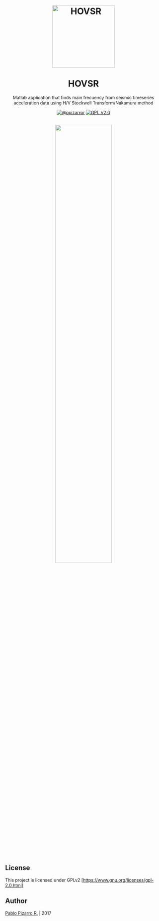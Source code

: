<h1 align="center">
  <a href="http://ppizarror.com/HOVSR/" title="HOVSR">
    <img alt="HOVSR" src="http://ppizarror.com/resources/other/matlab.png" width="200px" height="200px" />
  </a>
  <br /><br />
  HOVSR</h1>
<p align="center">Matlab application that finds main frecuency from seismic timeseries acceleration data using H/V Stockwell Transform/Nakamura method</p>
<div align="center"><a href="http://ppizarror.com"><img alt="@ppizarror" src="http://ppizarror.com/badges/author.svg" /></a>
<a href="https://www.gnu.org/licenses/old-licenses/gpl-2.0.html"><img alt="GPL V2.0" src="http://ppizarror.com/badges/licensegpl2.svg" /></a>
</div><br />

<p align="center">
	<img src="http://ppizarror.com/resources/images/hovsr/hovsr.PNG" width="60%" >
</p>

## License
This project is licensed under GPLv2 [https://www.gnu.org/licenses/gpl-2.0.html]

## Author
<a href="http://ppizarror.com" title="ppizarror">Pablo Pizarro R.</a> | 2017
